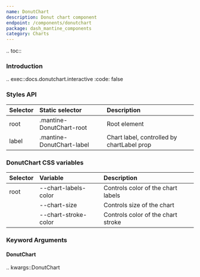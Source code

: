 ```yaml
---
name: DonutChart
description: Donut chart component
endpoint: /components/donutchart
package: dash_mantine_components
category: Charts
---
```


.. toc::

### Introduction

.. exec::docs.donutchart.interactive
    :code: false

### Styles API

| Selector    | Static selector              | Description                             |
|:------------|:-----------------------------|:----------------------------------------|
| root        | .mantine-DonutChart-root    | Root element                            |
| label       | .mantine-DonutChart-label   | Chart label, controlled by chartLabel prop |

### DonutChart CSS variables

| Selector         | Variable               | Description                              |
|:-----------------|:-----------------------|:-----------------------------------------|
| root             | --chart-labels-color   | Controls color of the chart labels       |
|                  | --chart-size           | Controls size of the chart               |
|                  | --chart-stroke-color   | Controls color of the chart stroke       |

### Keyword Arguments

#### DonutChart

.. kwargs::DonutChart
